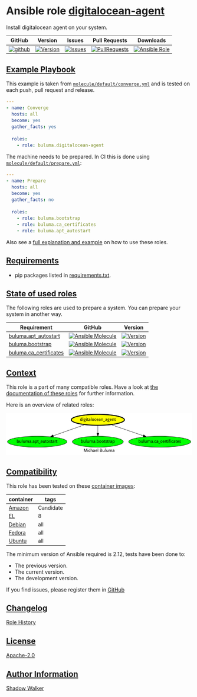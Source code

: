 # Ansible role [digitalocean-agent](https://galaxy.ansible.com/ui/standalone/roles/buluma/digitalocean-agent/documentation)

Install digitalocean agent on your system.

|GitHub|Version|Issues|Pull Requests|Downloads|
|------|-------|------|-------------|---------|
|[![github](https://github.com/buluma/ansible-role-digitalocean-agent/actions/workflows/molecule.yml/badge.svg)](https://github.com/buluma/ansible-role-digitalocean-agent/actions/workflows/molecule.yml)|[![Version](https://img.shields.io/github/release/buluma/ansible-role-digitalocean-agent.svg)](https://github.com/buluma/ansible-role-digitalocean-agent/releases/)|[![Issues](https://img.shields.io/github/issues/buluma/ansible-role-digitalocean-agent.svg)](https://github.com/buluma/ansible-role-digitalocean-agent/issues/)|[![PullRequests](https://img.shields.io/github/issues-pr-closed-raw/buluma/ansible-role-digitalocean-agent.svg)](https://github.com/buluma/ansible-role-digitalocean-agent/pulls/)|[![Ansible Role](https://img.shields.io/ansible/role/d/buluma/digitalocean-agent)](https://galaxy.ansible.com/ui/standalone/roles/buluma/digitalocean-agent/documentation)|

## [Example Playbook](#example-playbook)

This example is taken from [`molecule/default/converge.yml`](https://github.com/buluma/ansible-role-digitalocean-agent/blob/master/molecule/default/converge.yml) and is tested on each push, pull request and release.

```yaml
---
- name: Converge
  hosts: all
  become: yes
  gather_facts: yes

  roles:
    - role: buluma.digitalocean-agent
```

The machine needs to be prepared. In CI this is done using [`molecule/default/prepare.yml`](https://github.com/buluma/ansible-role-digitalocean-agent/blob/master/molecule/default/prepare.yml):

```yaml
---
- name: Prepare
  hosts: all
  become: yes
  gather_facts: no

  roles:
    - role: buluma.bootstrap
    - role: buluma.ca_certificates
    - role: buluma.apt_autostart
```

Also see a [full explanation and example](https://buluma.github.io/how-to-use-these-roles.html) on how to use these roles.


## [Requirements](#requirements)

- pip packages listed in [requirements.txt](https://github.com/buluma/ansible-role-digitalocean-agent/blob/master/requirements.txt).

## [State of used roles](#state-of-used-roles)

The following roles are used to prepare a system. You can prepare your system in another way.

| Requirement | GitHub | Version |
|-------------|--------|--------|
|[buluma.apt_autostart](https://galaxy.ansible.com/buluma/apt_autostart)|[![Ansible Molecule](https://github.com/buluma/ansible-role-apt_autostart/actions/workflows/molecule.yml/badge.svg)](https://github.com/buluma/ansible-role-apt_autostart/actions/workflows/molecule.yml)|[![Version](https://img.shields.io/github/release/buluma/ansible-role-apt_autostart.svg)](https://github.com/shadowwalker/ansible-role-apt_autostart)|
|[buluma.bootstrap](https://galaxy.ansible.com/buluma/bootstrap)|[![Ansible Molecule](https://github.com/buluma/ansible-role-bootstrap/actions/workflows/molecule.yml/badge.svg)](https://github.com/buluma/ansible-role-bootstrap/actions/workflows/molecule.yml)|[![Version](https://img.shields.io/github/release/buluma/ansible-role-bootstrap.svg)](https://github.com/shadowwalker/ansible-role-bootstrap)|
|[buluma.ca_certificates](https://galaxy.ansible.com/buluma/ca_certificates)|[![Ansible Molecule](https://github.com/buluma/ansible-role-ca_certificates/actions/workflows/molecule.yml/badge.svg)](https://github.com/buluma/ansible-role-ca_certificates/actions/workflows/molecule.yml)|[![Version](https://img.shields.io/github/release/buluma/ansible-role-ca_certificates.svg)](https://github.com/shadowwalker/ansible-role-ca_certificates)|

## [Context](#context)

This role is a part of many compatible roles. Have a look at [the documentation of these roles](https://buluma.github.io/) for further information.

Here is an overview of related roles:

![dependencies](https://raw.githubusercontent.com/buluma/ansible-role-digitalocean-agent/png/requirements.png "Dependencies")

## [Compatibility](#compatibility)

This role has been tested on these [container images](https://hub.docker.com/u/buluma):

|container|tags|
|---------|----|
|[Amazon](https://hub.docker.com/repository/docker/buluma/amazonlinux/general)|Candidate|
|[EL](https://hub.docker.com/repository/docker/buluma/enterpriselinux/general)|8|
|[Debian](https://hub.docker.com/repository/docker/buluma/debian/general)|all|
|[Fedora](https://hub.docker.com/repository/docker/buluma/fedora/general)|all|
|[Ubuntu](https://hub.docker.com/repository/docker/buluma/ubuntu/general)|all|

The minimum version of Ansible required is 2.12, tests have been done to:

- The previous version.
- The current version.
- The development version.

If you find issues, please register them in [GitHub](https://github.com/buluma/ansible-role-digitalocean-agent/issues)

## [Changelog](#changelog)

[Role History](https://github.com/buluma/ansible-role-digitalocean-agent/blob/master/CHANGELOG.md)

## [License](#license)

[Apache-2.0](https://github.com/buluma/ansible-role-digitalocean-agent/blob/master/LICENSE)

## [Author Information](#author-information)

[Shadow Walker](https://buluma.github.io/)

